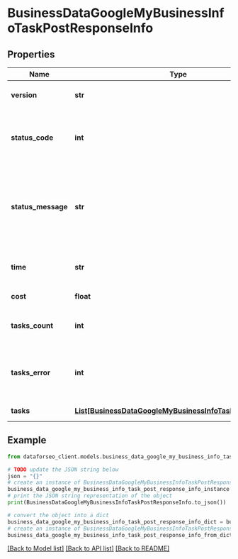 # BusinessDataGoogleMyBusinessInfoTaskPostResponseInfo


## Properties

Name | Type | Description | Notes
------------ | ------------- | ------------- | -------------
**version** | **str** | the current version of the API | [optional] 
**status_code** | **int** | general status code you can find the full list of the response codes here | [optional] 
**status_message** | **str** | general informational message you can find the full list of general informational messages here | [optional] 
**time** | **str** | total execution time, seconds | [optional] 
**cost** | **float** | total tasks cost, USD | [optional] 
**tasks_count** | **int** | the number of tasks in the tasks array | [optional] 
**tasks_error** | **int** | the number of tasks in the tasks array returned with an error | [optional] 
**tasks** | [**List[BusinessDataGoogleMyBusinessInfoTaskPostTaskInfo]**](BusinessDataGoogleMyBusinessInfoTaskPostTaskInfo.md) | array of tasks | [optional] 

## Example

```python
from dataforseo_client.models.business_data_google_my_business_info_task_post_response_info import BusinessDataGoogleMyBusinessInfoTaskPostResponseInfo

# TODO update the JSON string below
json = "{}"
# create an instance of BusinessDataGoogleMyBusinessInfoTaskPostResponseInfo from a JSON string
business_data_google_my_business_info_task_post_response_info_instance = BusinessDataGoogleMyBusinessInfoTaskPostResponseInfo.from_json(json)
# print the JSON string representation of the object
print(BusinessDataGoogleMyBusinessInfoTaskPostResponseInfo.to_json())

# convert the object into a dict
business_data_google_my_business_info_task_post_response_info_dict = business_data_google_my_business_info_task_post_response_info_instance.to_dict()
# create an instance of BusinessDataGoogleMyBusinessInfoTaskPostResponseInfo from a dict
business_data_google_my_business_info_task_post_response_info_from_dict = BusinessDataGoogleMyBusinessInfoTaskPostResponseInfo.from_dict(business_data_google_my_business_info_task_post_response_info_dict)
```
[[Back to Model list]](../README.md#documentation-for-models) [[Back to API list]](../README.md#documentation-for-api-endpoints) [[Back to README]](../README.md)


